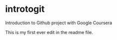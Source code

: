 # introtogit
Introduction to Github project with Google Coursera


This is my first ever edit in the readme file.
